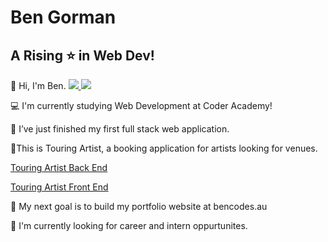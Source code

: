 # Ben Gorman
## A Rising :star: in Web Dev!

👋 Hi, I'm Ben. <a href="https://linkedin.com/in/bencodes-au" target="_blank">
  <img src="https://img.icons8.com/color/48/000000/linkedin.png"/>
</a> 
<a href="bencodes.au@gmail.com" target="_blank">
  <img src="https://img.icons8.com/color/48/000000/gmail.png"/>
</a>

💻 I'm currently studying Web Development at Coder Academy!

🎯 I’ve just finished my first full stack web application. 


🤘This is Touring Artist, a booking application for artists looking for venues. 


[Touring Artist Back End](https://github.com/bencodes-au/Touring-Artist-Back-End)


[Touring Artist Front End](https://github.com/bencodes-au/Touring-Artist-Front-End)

:dart: My next goal is to build my portfolio website at bencodes.au

🔭 I'm currently looking for career and intern oppurtunites.

<!--
**bencodes-au/bencodes-au** is a ✨ _special_ ✨ repository because its `README.md` (this file) appears on your GitHub profile.

Here are some ideas to get you started:

- 🔭 I’m currently working on ...
- 🌱 I’m currently learning ...
- 👯 I’m looking to collaborate on ...
- 🤔 I’m looking for help with ...
- 💬 Ask me about ...
- 📫 How to reach me: ...
- 😄 Pronouns: ...
- ⚡ Fun fact: ...
-->
